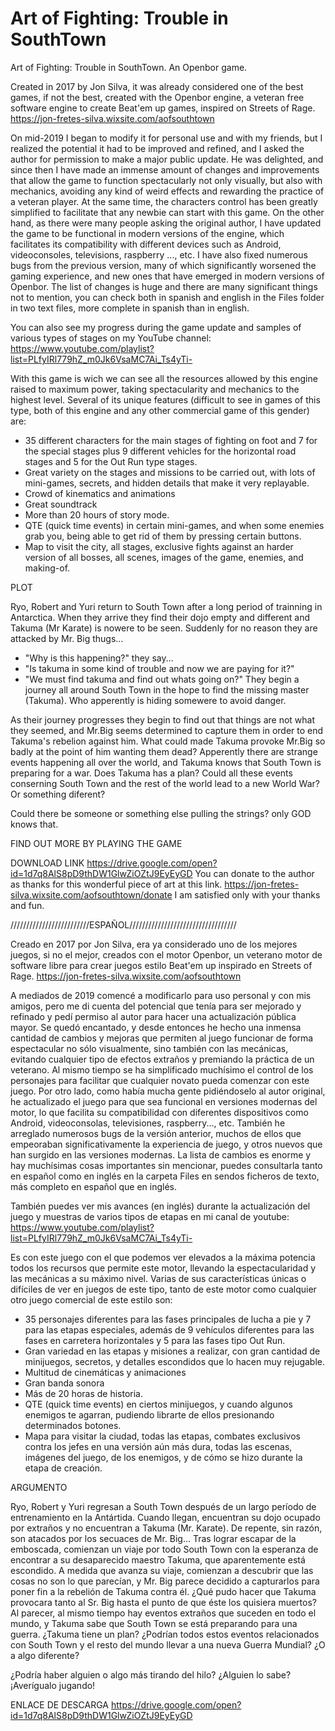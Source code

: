 # Art of Fighting: Trouble in SouthTown
 Art of Fighting: Trouble in SouthTown. An Openbor game.

Created in 2017 by Jon Silva, it was already considered one of the best games, if not the best, created with the Openbor engine, a veteran free software engine to create Beat'em up games, inspired on Streets of Rage.
https://jon-fretes-silva.wixsite.com/aofsouthtown

On mid-2019 I began to modify it for personal use and with my friends, but I realized the potential it had to be improved and refined, and I asked the author for permission to make a major public update. He was delighted, and since then I have made an immense amount of changes and improvements that allow the game to function spectacularly not only visually, but also with mechanics, avoiding any kind of weird effects and rewarding the practice of a veteran player.
At the same time, the characters control has been greatly simplified to facilitate that any newbie can start with this game.
On the other hand, as there were many people asking the original author, I have updated the game to be functional in modern versions of the engine, which facilitates its compatibility with different devices such as Android, videoconsoles, televisions, raspberry ..., etc.
I have also fixed numerous bugs from the previous version, many of which significantly worsened the gaming experience, and new ones that have emerged in modern versions of Openbor.
The list of changes is huge and there are many significant things not to mention, you can check both in spanish and english in the Files folder in two text files, more complete in spanish than in english.

You can also see my progress during the game update and samples of various types of stages on my YouTube channel:
https://www.youtube.com/playlist?list=PLfyIRl779hZ_m0Jk6VsaMC7Ai_Ts4yTi-

With this game is wich we can see all the resources allowed by this engine raised to maximum power, taking spectacularity and mechanics to the highest level. Several of its unique features (difficult to see in games of this type, both of this engine and any other commercial game of this gender) are:
- 35 different characters for the main stages of fighting on foot and 7 for the special stages plus 9 different vehicles for the horizontal road stages and 5 for the Out Run type stages.
- Great variety on the stages and missions to be carried out, with lots of mini-games, secrets, and hidden details that make it very replayable.
- Crowd of kinematics and animations
- Great soundtrack
- More than 20 hours of story mode.
- QTE (quick time events) in certain mini-games, and when some enemies grab you, being able to get rid of them by pressing certain buttons.
- Map to visit the city, all stages, exclusive fights against an harder version of all bosses, all scenes, images of the game, enemies, and making-of.

PLOT

Ryo, Robert and Yuri return to South Town after a long period of trainning in Antarctica. When they arrive they find their dojo empty and different and Takuma (Mr Karate) is nowere to be seen. Suddenly for no reason they are attacked by Mr. Big thugs...
- "Why is this happening?" they say...
- "Is takuma in some kind of trouble and now we are paying for it?"
- "We must find takuma and find out whats going on?"
They begin a journey all around South Town in the hope to find the missing master (Takuma). Who apperently is hiding somewere to avoid danger.
 
As their journey progresses they begin to find out that things are not what they seemed, and Mr.Big seems determined to capture them in order to end Takuma's rebelion against him.
What could made Takuma provoke Mr.Big so badly at the point of him wanting them dead?
Apperently there are strange events happening all over the world, and Takuma knows that South Town is preparing for a war.
Does Takuma has a plan? Could all these events conserning South Town and the rest of the world lead to a new World War? Or something diferent?
 
Could there be someone or something else pulling the strings? only GOD knows that.

FIND OUT MORE BY PLAYING THE GAME

DOWNLOAD LINK
https://drive.google.com/open?id=1d7q8AlS8pD9thDW1GlwZiOZtJ9EyEyGD
You can donate to the author as thanks for this wonderful piece of art at this link.
https://jon-fretes-silva.wixsite.com/aofsouthtown/donate
I am satisfied only with your thanks and fun.



/////////////////////////ESPAÑOL//////////////////////////////////


Creado en 2017 por Jon Silva, era ya considerado uno de los mejores juegos, si no el mejor, creados con el motor Openbor, un veterano motor de software libre para crear juegos estilo Beat'em up inspirado en Streets of Rage.
https://jon-fretes-silva.wixsite.com/aofsouthtown

A mediados de 2019 comencé a modificarlo para uso personal y con mis amigos, pero me di cuenta del potencial que tenía para ser mejorado y refinado y pedí permiso al autor para hacer una actualización pública mayor. Se quedó encantado, y desde entonces he hecho una inmensa cantidad de cambios y mejoras que permiten al juego funcionar de forma espectacular no sólo visualmente, sino también con las mecánicas, evitando cualquier tipo de efectos extraños y premiando la práctica de un veterano.
Al mismo tiempo se ha simplificado muchísimo el control de los personajes para facilitar que cualquier novato pueda comenzar con este juego.
Por otro lado, como había mucha gente pidiéndoselo al autor original, he actualizado el juego para que sea funcional en versiones modernas del motor, lo que facilita su compatibilidad con diferentes dispositivos como Android, videoconsolas, televisiones, raspberry..., etc.
También he arreglado numerosos bugs de la versión anterior, muchos de ellos que empeoraban significativamente la experiencia de juego, y otros nuevos que han surgido en las versiones modernas.
La lista de cambios es enorme y hay muchísimas cosas importantes sin mencionar, puedes consultarla tanto en español como en inglés en la carpeta Files en sendos ficheros de texto, más completo en español que en inglés.

También puedes ver mis avances (en inglés) durante la actualización del juego y muestras de varios tipos de etapas en mi canal de youtube:
https://www.youtube.com/playlist?list=PLfyIRl779hZ_m0Jk6VsaMC7Ai_Ts4yTi-

Es con este juego con el que podemos ver elevados a la máxima potencia todos los recursos que permite este motor, llevando la espectacularidad y las mecánicas a su máximo nivel. Varias de sus características únicas o difíciles de ver en juegos de este tipo, tanto de este motor como cualquier otro juego comercial de este estilo son:
- 35 personajes diferentes para las fases principales de lucha a pie y 7 para las etapas especiales, además de 9 vehículos diferentes para las fases en carretera horizontales y 5 para las fases tipo Out Run.
- Gran variedad en las etapas y misiones a realizar, con gran cantidad de minijuegos, secretos, y detalles escondidos que lo hacen muy rejugable.
- Multitud de cinemáticas y animaciones
- Gran banda sonora
- Más de 20 horas de historia.
- QTE (quick time events) en ciertos minijuegos, y cuando algunos enemigos te agarran, pudiendo librarte de ellos presionando determinados botones.
- Mapa para visitar la ciudad, todas las etapas, combates exclusivos contra los jefes en una versión aún más dura, todas las escenas, imágenes del juego, de los enemigos, y de cómo se hizo durante la etapa de creación.

ARGUMENTO

Ryo, Robert y Yuri regresan a South Town después de un largo período de entrenamiento en la Antártida. Cuando llegan, encuentran su dojo ocupado por extraños y no encuentran a Takuma (Mr. Karate). De repente, sin razón, son atacados por los secuaces de Mr. Big...
Tras lograr escapar de la emboscada, comienzan un viaje por todo South Town con la esperanza de encontrar a su desaparecido maestro Takuma, que aparentemente está escondido.
A medida que avanza su viaje, comienzan a descubrir que las cosas no son lo que parecían, y Mr. Big parece decidido a capturarlos para poner fin a la rebelión de Takuma contra él.
¿Qué pudo hacer que Takuma provocara tanto al Sr. Big hasta el punto de que éste los quisiera muertos?
Al parecer, al mismo tiempo hay eventos extraños que suceden en todo el mundo, y Takuma sabe que South Town se está preparando para una guerra.
¿Takuma tiene un plan? ¿Podrían todos estos eventos relacionados con South Town y el resto del mundo llevar a una nueva Guerra Mundial? ¿O a algo diferente?

¿Podría haber alguien o algo más tirando del hilo? ¿Alguien lo sabe?
¡Averígualo jugando!

ENLACE DE DESCARGA
https://drive.google.com/open?id=1d7q8AlS8pD9thDW1GlwZiOZtJ9EyEyGD